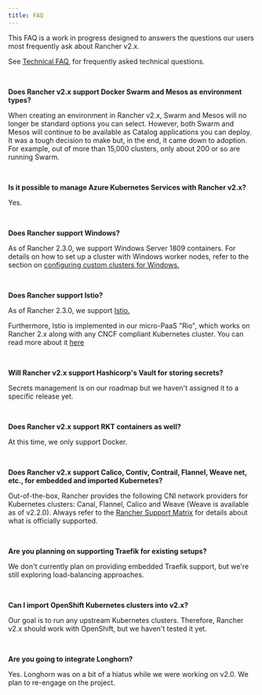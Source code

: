 ```yaml
---
title: FAQ
---
```


<head>
  <link rel="canonical" href="https://ranchermanager.docs.rancher.com/faq/general-faq"/>
</head>

This FAQ is a work in progress designed to answers the questions our users most frequently ask about Rancher v2.x.

See [Technical FAQ](faq/technical-items.md), for frequently asked technical questions.

<br/>

**Does Rancher v2.x support Docker Swarm and Mesos as environment types?**

When creating an environment in Rancher v2.x, Swarm and Mesos will no longer be standard options you can select. However, both Swarm and Mesos will continue to be available as Catalog applications you can deploy. It was a tough decision to make but, in the end, it came down to adoption. For example, out of more than 15,000 clusters, only about 200 or so are running Swarm.

<br/>

**Is it possible to manage Azure Kubernetes Services with Rancher v2.x?**

Yes.

<br/>

**Does Rancher support Windows?**

As of Rancher 2.3.0, we support Windows Server 1809 containers. For details on how to set up a cluster with Windows worker nodes, refer to the section on [configuring custom clusters for Windows.](pages-for-subheaders/use-windows-clusters.md)

<br/>

**Does Rancher support Istio?**

As of Rancher 2.3.0, we support [Istio.](pages-for-subheaders/istio.md)

Furthermore, Istio is implemented in our micro-PaaS "Rio", which works on Rancher 2.x along with any CNCF compliant Kubernetes cluster. You can read more about it [here](https://rio.io/)

<br/>

**Will Rancher v2.x support Hashicorp's Vault for storing secrets?**

Secrets management is on our roadmap but we haven't assigned it to a specific release yet.

<br/>

**Does Rancher v2.x support RKT containers as well?**

At this time, we only support Docker.

<br/>

**Does Rancher v2.x support Calico, Contiv, Contrail, Flannel, Weave net, etc., for embedded and imported Kubernetes?**

Out-of-the-box, Rancher provides the following CNI network providers for Kubernetes clusters: Canal, Flannel, Calico and Weave (Weave is available as of v2.2.0).  Always refer to the [Rancher Support Matrix](https://rancher.com/support-maintenance-terms/) for details about what is officially supported.

<br/>

**Are you planning on supporting Traefik for existing setups?**

We don't currently plan on providing embedded Traefik support, but we're still exploring load-balancing approaches.

<br/>

**Can I import OpenShift Kubernetes clusters into v2.x?**

Our goal is to run any upstream Kubernetes clusters. Therefore, Rancher v2.x should work with OpenShift, but we haven't tested it yet.

<br/>

**Are you going to integrate Longhorn?**

Yes. Longhorn was on a bit of a hiatus while we were working on v2.0. We plan to re-engage on the project.